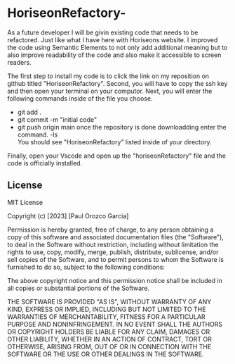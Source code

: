 # HoriseonRefactory-

As a future developer I will be givin existing code that needs to be refactored. Just like what I have here with Horiseons website. I improved the code using Semantic Elements to not only add additional meaning but to also improve readability of the code and also make it accessible to screen readers. 

The first step to install my code is to click the link on my reposition on github titled "HoriseonRefactory".
 Second, you will have to copy the ssh key and then open your terminal on your computor. 
 Next, you will enter the following commands inside of the file you choose. 
 - git add .
 - git commit -m "initial code"
 - git push origin main
 once the repository is done downloadding enter the command.
 -ls   
 You should see "HoriseonRefactory" listed inside of your directory.

 Finally, open your Vscode and open up the "horiseonRefactory" file and the code is officially installed.

 ## License
 MIT License

Copyright (c) [2023] [Paul Orozco Garcia]

Permission is hereby granted, free of charge, to any person obtaining a copy
of this software and associated documentation files (the "Software"), to deal
in the Software without restriction, including without limitation the rights
to use, copy, modify, merge, publish, distribute, sublicense, and/or sell
copies of the Software, and to permit persons to whom the Software is
furnished to do so, subject to the following conditions:

The above copyright notice and this permission notice shall be included in all
copies or substantial portions of the Software.

THE SOFTWARE IS PROVIDED "AS IS", WITHOUT WARRANTY OF ANY KIND, EXPRESS OR
IMPLIED, INCLUDING BUT NOT LIMITED TO THE WARRANTIES OF MERCHANTABILITY,
FITNESS FOR A PARTICULAR PURPOSE AND NONINFRINGEMENT. IN NO EVENT SHALL THE
AUTHORS OR COPYRIGHT HOLDERS BE LIABLE FOR ANY CLAIM, DAMAGES OR OTHER
LIABILITY, WHETHER IN AN ACTION OF CONTRACT, TORT OR OTHERWISE, ARISING FROM,
OUT OF OR IN CONNECTION WITH THE SOFTWARE OR THE USE OR OTHER DEALINGS IN THE
SOFTWARE.
